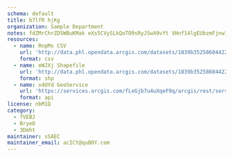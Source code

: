 ```yaml
---
schema: default
title: b7lfR hjKg 
organization: Sample Department 
notes: fdZMrChrZD5WBuKMak eXs5CVySLkQoTO9sRyJSwX0vYt VHnf14lgEUbzmFjnwIq0YBO8pmcA6ozx1vITtEDb77GQKALPRulePJ 
resources:
  - name: RnpMx CSV
    url: 'http://data.phl.opendata.arcgis.com/datasets/1839b35258604422b0b520cbb668df0d_0.csv'
    format: csv
  - name: eWJXj Shapefile
    url: 'http://data.phl.opendata.arcgis.com/datasets/1839b35258604422b0b520cbb668df0d_0.zip'
    format: shp
  - name: x4UYd GeoService
    url: 'https://services.arcgis.com/fLeGjb7u4uXqeF9q/arcgis/rest/services/Air_Monitoring_Stations/FeatureServer/0/query'
    format: api
license: nbM1Q 
category:
  - fVEBJ 
  - BryeO 
  - 3Dmht 
maintainer: sSAEC  
maintainer_email: acICt@quBOY.com
---
```

